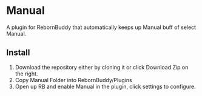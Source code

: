 # Manual
A plugin for RebornBuddy that automatically keeps up Manual buff of select Manual.

## Install
  1. Download the repository either by cloning it or click Download Zip on the right.
  2. Copy Manual Folder into RebornBuddy<RootDir>/Plugins
  3. Open up RB and enable Manual in the plugin, click settings to configure.
